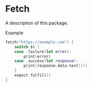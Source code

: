 # Fetch

A description of this package.

Example
```swift
fetch("https://example.com") {
    switch $0 {
    case .failure(let error):
        print(error)
    case .success(let response):
        print(response.data.text()!)
    }
    expect.fulfill()
}
```
